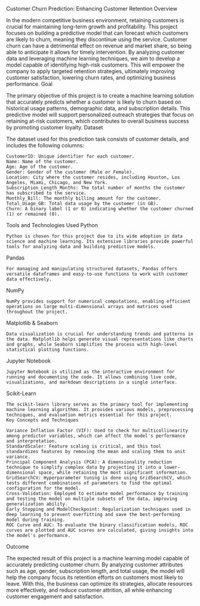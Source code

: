 Customer Churn Prediction: Enhancing Customer Retention
Overview

In the modern competitive business environment, retaining customers is crucial for maintaining long-term growth and profitability. This project focuses on building a predictive model that can forecast which customers are likely to churn, meaning they discontinue using the service. Customer churn can have a detrimental effect on revenue and market share, so being able to anticipate it allows for timely intervention. By analyzing customer data and leveraging machine learning techniques, we aim to develop a model capable of identifying high-risk customers. This will empower the company to apply targeted retention strategies, ultimately improving customer satisfaction, lowering churn rates, and optimizing business performance.
Goal

The primary objective of this project is to create a machine learning solution that accurately predicts whether a customer is likely to churn based on historical usage patterns, demographic data, and subscription details. This predictive model will support personalized outreach strategies that focus on retaining at-risk customers, which contributes to overall business success by promoting customer loyalty.
Dataset

The dataset used for this prediction task consists of customer details, and includes the following columns:

    CustomerID: Unique identifier for each customer.
    Name: Name of the customer.
    Age: Age of the customer.
    Gender: Gender of the customer (Male or Female).
    Location: City where the customer resides, including Houston, Los Angeles, Miami, Chicago, and New York.
    Subscription_Length_Months: The total number of months the customer has subscribed to the service.
    Monthly_Bill: The monthly billing amount for the customer.
    Total_Usage_GB: Total data usage by the customer (in GB).
    Churn: A binary label (1 or 0) indicating whether the customer churned (1) or remained (0).
Tools and Technologies Used
Python

    Python is chosen for this project due to its wide adoption in data science and machine learning. Its extensive libraries provide powerful tools for analyzing data and building predictive models.

Pandas

    For managing and manipulating structured datasets, Pandas offers versatile dataframes and easy-to-use functions to work with customer data effectively.

NumPy

    NumPy provides support for numerical computations, enabling efficient operations on large multi-dimensional arrays and matrices used throughout the project.

Matplotlib & Seaborn

    Data visualization is crucial for understanding trends and patterns in the data. Matplotlib helps generate visual representations like charts and graphs, while Seaborn simplifies the process with high-level statistical plotting functions.

Jupyter Notebook

    Jupyter Notebook is utilized as the interactive environment for running and documenting the code. It allows combining live code, visualizations, and markdown descriptions in a single interface.

Scikit-Learn

    The scikit-learn library serves as the primary tool for implementing machine learning algorithms. It provides various models, preprocessing techniques, and evaluation metrics essential for this project.
    Key Concepts and Techniques

    Variance Inflation Factor (VIF): Used to check for multicollinearity among predictor variables, which can affect the model's performance and interpretation.
    StandardScaler: Feature scaling is critical, and this tool standardizes features by removing the mean and scaling them to unit variance.
    Principal Component Analysis (PCA): A dimensionality reduction technique to simplify complex data by projecting it into a lower-dimensional space, while retaining the most significant information.
    GridSearchCV: Hyperparameter tuning is done using GridSearchCV, which tests different combinations of parameters to find the optimal configuration for the model.
    Cross-Validation: Employed to estimate model performance by training and testing the model on multiple subsets of the data, improving generalization ability.
    Early Stopping and ModelCheckpoint: Regularization techniques used in deep learning to prevent overfitting and save the best-performing model during training.
    ROC Curve and AUC: To evaluate the binary classification models, ROC curves are plotted and AUC scores are calculated, giving insights into the model's performance.
Outcome

The expected result of this project is a machine learning model capable of accurately predicting customer churn. By analyzing customer attributes such as age, gender, subscription length, and total usage, the model will help the company focus its retention efforts on customers most likely to leave. With this, the business can optimize its strategies, allocate resources more effectively, and reduce customer attrition, all while enhancing customer engagement and satisfaction.
